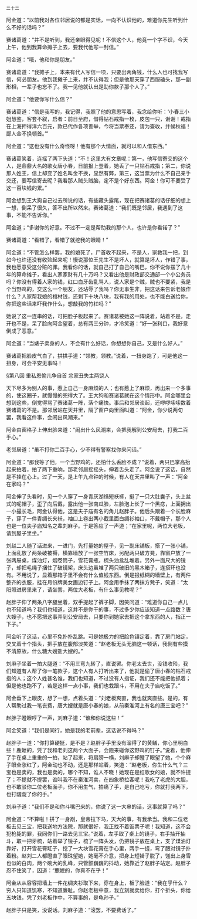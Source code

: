     二十二 

   阿金道：“以前我对各位邻居说的都是实话，一向不认识他的，难道你先生听到什么不好的话吗？”

   赛诸葛道：“并不是听到，我还亲眼得见呢！不信这个人，他竟一个字不识，今天上午，他到我算命摊子上去，要我代他写一封信。”

   阿金道：“哦，他和你是朋友。”

   赛诸葛道：“我摊子上，本来有代人写信一项，只要出两角钱，什么人也可找我写信，何必朋友。他到我摊子上来，并不认得我；但是他那天穿了西服磕头，那一副形相，一辈子也忘不了。我一见他就认出是助你款子那个人了。”

   阿金道：“他要你写什么信？”

   赛诸葛道：“信是我写的，我记得，我照了他的意思写着，我念给你听：‘小春三小姐慧鉴，客套不叙，启者：前日至府，借得钻石戒指一枚，皮包一只，谢谢！戒指在上海押得洋六百元，款已代作各项善举，今将当票奉还，请为查收，并候秋福！鄙人金不换顿首。’”

   阿金道：“这也没有什么奇怪呀！他有那个大情面，就可以和人借东西。”

   赛诸葛笑着，连摇了两下头道：“不！这里大有文章呢：第一，他写信寄交的这个人，是鼎鼎大名的歌女唐小春，日前报上登着，她丢了一只钻石戒指；第二，你说那人姓王，信上却变了姓名叫金不换，显然有弊，第三，这当票为什么不自己亲手交还，要写信寄去昵？我看那人贼头贼脑，定不是个好东西。阿金！你可不要受了这一百块钱的累。”

   阿金想到王大狗自己过去所说的话，有些藏头露尾，现在把赛诸葛的话仔细的想上一想，倒呆了很久，答不出所以然来。赛诸葛道：“我们既是邻居，我遇到了这事，不能不告诉你。”

   阿金道；“多谢你的好意。不过不一定是帮助我的那个人，也许是你看锘了？”

   赛诸葛道：“看错了，看错了就挖我的眼睛！”

   阿金道：“不管怎么样罢，我的娘死了，尸首收不起来，不是人，家救我一把，到如今也许还没有收殓起来呢！慢说那位王先生不是坏人，就算是坏人，作错了事，我也愿意受这分赃的罪。我看你的话，就自己打了自己的嘴巴，你不说你摆了几十年的算命摊子，看出人家家财有几十万吗？又看出他是财政部交通部一个小公务员吗？你没有得着人家的钱，红口白牙齿乱骂人，说人家是个贼，贼也不要紧，我是个当野鸡的，交这么一个朋友，还玷辱了我吗？你无事生非，把这话来告诉老娘作什么？人家帮我娘的棺材钱，还剩下十块八块，我有我的用处，也不能白送给你，你把这些话来吓我作什么，想敲我的竹杠吗？”

   她说了这一连串的话，可把脸子板起来了。赛诸葛被她这一阵说着，站着不是，走开也不是，呆了脸向阿金望着，总有两三分钟，才冷笑道：“好一张利口，我好意倒成了恶意。”

   阿金道：“当婊子卖身的人，不会有什么好话，你想想你自己，又是什么好人。”

   赛诸葛把脸皮气白了，拱拱手道：“领教，领教。”说着，一扭身跑了，可是他这一扭身，可会平安无事吗！

   §第八回 重私恩偷儿争自首 忿家丑失主两饶人

   天下尽多为别人的事，惹上自己一身麻烦的人；也有惹上了麻烦，再出来一个多事的，使这圈子，就慢慢的兜得大了。王大狗和赛诸葛就在这个情形中。阿金哪里会想到这些，倒觉得骂了赛诸葛一阵，落个痛快。事后和邻居谈起，还啰啰嗦嗦数着赛诸葛的不是。那邻居站在天井里，隔了窗户向里面叫道：“阿金，你少说两句罢，我看这件事，会闹出风潮来。”

   阿金由窗格子上伸出脸来道：“闹出什么风潮来，会把我解到公安局去，打我二百手心。”

   老邻居道：“虽不打你二百手心，少不得有警察找你来问话。”

   阿金道：“那我等了他，一个当野鸡的，还怕什么丢脸不成？”说着，两只巴掌高抬起来拍着，拍了两下重响，那老邻居摇摇头，伸着舌头走了。阿金说了这话，自然是不挂在心上。过了一天，是上午九点钟的时候，有人在天井里叫了一声：“阿金在家吗？”

   阿金伸了头看时，见一个人穿了一身青灰湖绉短袄裤，挺了一只大肚囊子，头上盆式的呢帽子，歪了向后戴，露出他一张南瓜脸，左脸泡上长了一个黑痣，上面拥出一小撮长毛，阿金认得他，这是夫子庙有名的角儿赵胖子。他后头跟着一个长脸麻子，穿了一件青绸长夹袄，袖口上卷出两小截里面白绸衫袖口，不戴帽子，那个人也是一位夫子庙知名之辈刘麻子。于是答应了一声道；“在家里呢，两位大老板，请到屋子里坐。”

   刘赵二人随了话进来，一进门，先打量她的屋子，见一副床铺板，搭了一张小铺，上面乱放了两条破被褥，横靠墙放了一张空竹床，另配两只破方凳，靠窗户放了一张两屉桌，煤油灯，烟卷筒子，雪花膏瓶，梳头油盒乱堆着。另外一面尺大的镜子，却把毛绳子捆住了破镜架，床头边虽堆了两只破旧的黑木箱子，连搭环也没有。不用说了，显着那箱子里不会有什么值钱东西。倒是报纸糊的墙壁上，有两件整齐的衣服，挂在月份牌美女画边钉子上。阿金用手抹了两抹方凳子，笑道：“太阳照进房里来了，请坐罢，两位大老板，有什么事见教呢？”

   赵胖子伸了两条八字腿坐着，双手提起了裤子脚，因笑问道：“难道你自己一点儿也不知道吗？我们也知道，这并不是你干的事，不过多少你应该知道一点路数？唐大嫂子，也不愿把这事弄到公安局去，只要你到她家去把这个拿东西的人，指正一下子。”

   阿金听了这话，心里不免扑扑乱跳。可是她极力的把脸色镇定着，靠了房门站定，交叉着十个指头，把手放在腹部淡笑道：“赵老板无头无脑这一顿话，我倒有些摸不清原故，什么糖大嫂盐大嫂的。”

   刘麻子坐着一拍大腿道：“不用三弯九转了，直说罢。你老太去世，没钱收殓，我们知道有人帮了你一笔款子，这个人有人打听出来了，他就是偷了唐小春的钻石戒指的人；这个人姓甚名谁，我们也知道，不过没有人指证，我们还不能把他抓着；但是他也跑不了，若是这样一点小事，我们也栽跟斗，不用在夫子庙吃饭了。”

   阿金垂下上眼皮，想了一想，点着头道：“刘老板爽直，我也就爽直些。是的，有人帮助过我一笔丧费，唐大嫂就是唐小春的娘，从前秦淮河上有名的唐三宝吧？”

   赵胖子瞪眼哼了一声，刘麻子道：“谁和你说这些！”

   阿金笑道：“我们是同行，她是我的老前辈，这话说不得吗？”

   赵胖子一道：“你打算硬挺，是不是？赵胖子手里没有溜得了的黄鳝，你心里明白些！鹿嬷的，凭了我和老刘这两个大面子，会跑来碰你这野鸡的钉子。”说着，他伸了手在桌上重重的一拍，站了起来，将肩膀一横，刘麻子却瞪了眼望了她，个个麻子眼全涨红了，阿金动也不动，还是那样站着，笑道：“赵老板，你生什么气？三宝也是卖的，我也是卖的，哪个不知，谁人不晓！她现在是红歌女的娘，就不许提了；不提就不提罢，谁叫我不在秦淮河卖，在四象桥拉客呢！我吃了老虎的大胆，也不敢驳你二位老板面子，你不用生气，拍痛了手，是自己吃亏，你就打我两下，也打龌龊了你的手。”

   刘麻子道：“我们不是和你斗嘴巴来的，你说了这一大串的话，这事就算了吗？”

   阿金道：“不算啦！拼了一身剐，皇帝拉下马，天大的事，有我承当。我和二位老板去见三宝，把我送地方法院，那就很好，我正找不着饭票子呢！我知道，这不会犯枪毙的罪，我同你们一路去见三宝。”说着，左手取了桌上的镜子，右手抽开抽斗，取一把牙梳，站着举了镜子，梳了一阵头发，仍把镜子放在桌上，支了煤油灯靠好，打开雪花膏缸子，挖了一大块雪花膏在手心里，两手一搓，弯了腰对镜子扑着粉。赵刘二人都瞪直了眼珠望她，她毫不介意，把身上短褂子脱了，馐出上身雪也似的白肉，两个碗大的乳峰，只管颤巍巍的抖动，她靠近了赵胖子站定。赵胖子忍不住笑了，因道：“鹿嬷的，你真不在乎！”

   阿金从从容容把墙上一件花绸夹衫取下来，穿在身上，板了脸道：“我在乎什么？穷人只知道饥寒，不知道廉耻。你赵老板中意，我立刻就卖给你，打个折头，你给五块钱，凭了刘老板作中，不算事的，是龟孙子。”

   赵胖子只是笑，没说话。刘麻子道：“滚罢，不要费话了。”


